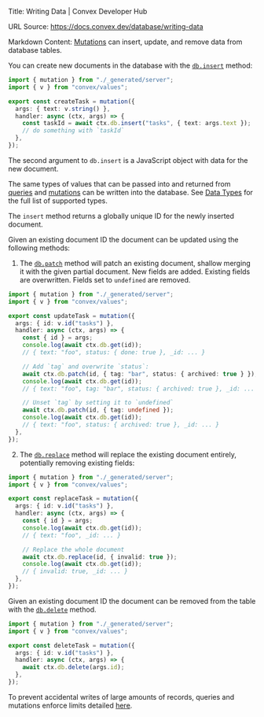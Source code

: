 Title: Writing Data | Convex Developer Hub

URL Source: https://docs.convex.dev/database/writing-data

Markdown Content:
[Mutations](https://docs.convex.dev/functions/mutation-functions) can insert, update, and remove data from database tables.

You can create new documents in the database with the [`db.insert`](https://docs.convex.dev/api/interfaces/server.GenericDatabaseWriter#insert) method:

```typescript
import { mutation } from "./_generated/server";
import { v } from "convex/values";

export const createTask = mutation({
  args: { text: v.string() },
  handler: async (ctx, args) => {
    const taskId = await ctx.db.insert("tasks", { text: args.text });
    // do something with `taskId`
  },
});
```

The second argument to `db.insert` is a JavaScript object with data for the new document.

The same types of values that can be passed into and returned from [queries](https://docs.convex.dev/functions/query-functions) and [mutations](https://docs.convex.dev/functions/mutation-functions) can be written into the database. See [Data Types](https://docs.convex.dev/database/types) for the full list of supported types.

The `insert` method returns a globally unique ID for the newly inserted document.

Given an existing document ID the document can be updated using the following methods:

1.  The [`db.patch`](https://docs.convex.dev/api/interfaces/server.GenericDatabaseWriter#patch) method will patch an existing document, shallow merging it with the given partial document. New fields are added. Existing fields are overwritten. Fields set to `undefined` are removed.

```typescript
import { mutation } from "./_generated/server";
import { v } from "convex/values";

export const updateTask = mutation({
  args: { id: v.id("tasks") },
  handler: async (ctx, args) => {
    const { id } = args;
    console.log(await ctx.db.get(id));
    // { text: "foo", status: { done: true }, _id: ... }

    // Add `tag` and overwrite `status`:
    await ctx.db.patch(id, { tag: "bar", status: { archived: true } });
    console.log(await ctx.db.get(id));
    // { text: "foo", tag: "bar", status: { archived: true }, _id: ... }

    // Unset `tag` by setting it to `undefined`
    await ctx.db.patch(id, { tag: undefined });
    console.log(await ctx.db.get(id));
    // { text: "foo", status: { archived: true }, _id: ... }
  },
});
```

2.  The [`db.replace`](https://docs.convex.dev/api/interfaces/server.GenericDatabaseWriter#replace) method will replace the existing document entirely, potentially removing existing fields:

```typescript
import { mutation } from "./_generated/server";
import { v } from "convex/values";

export const replaceTask = mutation({
  args: { id: v.id("tasks") },
  handler: async (ctx, args) => {
    const { id } = args;
    console.log(await ctx.db.get(id));
    // { text: "foo", _id: ... }

    // Replace the whole document
    await ctx.db.replace(id, { invalid: true });
    console.log(await ctx.db.get(id));
    // { invalid: true, _id: ... }
  },
});
```

Given an existing document ID the document can be removed from the table with the [`db.delete`](https://docs.convex.dev/api/interfaces/server.GenericDatabaseWriter#delete) method.

```typescript
import { mutation } from "./_generated/server";
import { v } from "convex/values";

export const deleteTask = mutation({
  args: { id: v.id("tasks") },
  handler: async (ctx, args) => {
    await ctx.db.delete(args.id);
  },
});
```

To prevent accidental writes of large amounts of records, queries and mutations enforce limits detailed [here](https://docs.convex.dev/production/state/limits#transactions).